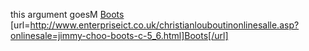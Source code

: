 this argument goesM
 <a href="http://www.enterpriseict.co.uk/christianlouboutinonlinesalle.asp?onlinesale=jimmy-choo-boots-c-5_6.html" >Boots</a>
[url=http://www.enterpriseict.co.uk/christianlouboutinonlinesalle.asp?onlinesale=jimmy-choo-boots-c-5_6.html]Boots[/url]
